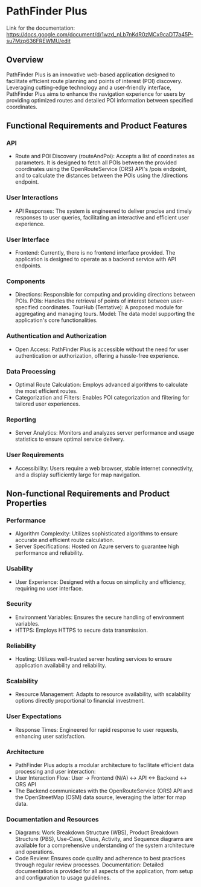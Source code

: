 # PathFinder Plus

Link for the documentation: 
https://docs.google.com/document/d/1wzd_nLb7nKdR0zMCx9caDT7a45P-su7Mzp636FREWMU/edit

## Overview
PathFinder Plus is an innovative web-based application designed to facilitate efficient route planning and points of interest (POI) discovery. Leveraging cutting-edge technology and a user-friendly interface, PathFinder Plus aims to enhance the navigation experience for users by providing optimized routes and detailed POI information between specified coordinates.


## Functional Requirements and Product Features

### API
- Route and POI Discovery (routeAndPoi): Accepts a list of coordinates as parameters. It is designed to fetch all POIs between the provided coordinates using the OpenRouteService (ORS) API's /pois endpoint, and to calculate the distances between the POIs using the /directions endpoint.

### User Interactions
- API Responses: The system is engineered to deliver precise and timely responses to user queries, facilitating an interactive and efficient user experience.

### User Interface
- Frontend: Currently, there is no frontend interface provided. The application is designed to operate as a backend service with API endpoints.

### Components
- Directions: Responsible for computing and providing directions between POIs.
POIs: Handles the retrieval of points of interest between user-specified coordinates.
TourHub (Tentative): A proposed module for aggregating and managing tours.
Model: The data model supporting the application's core functionalities.

### Authentication and Authorization
- Open Access: PathFinder Plus is accessible without the need for user authentication or authorization, offering a hassle-free experience.

### Data Processing
- Optimal Route Calculation: Employs advanced algorithms to calculate the most efficient routes.
- Categorization and Filters: Enables POI categorization and filtering for tailored user experiences.

### Reporting
- Server Analytics: Monitors and analyzes server performance and usage statistics to ensure optimal service delivery.

### User Requirements
- Accessibility: Users require a web browser, stable internet connectivity, and a display sufficiently large for map navigation.


## Non-functional Requirements and Product Properties

### Performance
- Algorithm Complexity: Utilizes sophisticated algorithms to ensure accurate and efficient route calculation.
- Server Specifications: Hosted on Azure servers to guarantee high performance and reliability.

### Usability
- User Experience: Designed with a focus on simplicity and efficiency, requiring no user interface.

### Security
- Environment Variables: Ensures the secure handling of environment variables.
- HTTPS: Employs HTTPS to secure data transmission.

### Reliability
- Hosting: Utilizes well-trusted server hosting services to ensure application availability and reliability.

### Scalability
- Resource Management: Adapts to resource availability, with scalability options directly proportional to financial investment.

### User Expectations
- Response Times: Engineered for rapid response to user requests, enhancing user satisfaction.

### Architecture
- PathFinder Plus adopts a modular architecture to facilitate efficient data processing and user interaction:
- User Interaction Flow: User -> Frontend (N/A) <-> API <-> Backend <-> ORS API
- The Backend communicates with the OpenRouteService (ORS) API and the OpenStreetMap (OSM) data source, leveraging the latter for map data.

### Documentation and Resources
- Diagrams: Work Breakdown Structure (WBS), Product Breakdown Structure (PBS), Use-Case, Class, Activity, and Sequence diagrams are available for a comprehensive understanding of the system architecture and operations.
- Code Review: Ensures code quality and adherence to best practices through regular review processes.
Documentation: Detailed documentation is provided for all aspects of the application, from setup and configuration to usage guidelines.
